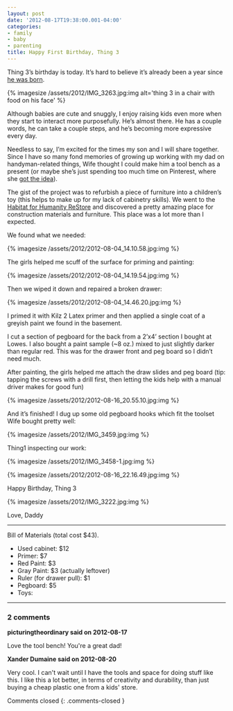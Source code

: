```yaml
---
layout: post
date: '2012-08-17T19:38:00.001-04:00'
categories:
- family
- baby
- parenting
title: Happy First Birthday, Thing 3
---
```


Thing 3’s birthday is today. It’s hard to believe it’s already been a year since [he was born](../../2011/08/birth-story-thing-3.html).

{% imagesize /assets/2012/IMG_3263.jpg:img alt='thing 3 in a chair with food on his face' %}

Although babies are cute and snuggly, I enjoy raising kids even more when they start to interact more purposefully. He’s almost there. He has a couple words, he can take a couple steps, and he’s becoming more expressive every day.

Needless to say, I’m excited for the times my son and I will share together. Since I have so many fond memories of growing up working with my dad on handyman-related things, Wife thought I could make him a tool bench as a present (or maybe she’s just spending too much time on Pinterest, where she [got the idea](http://pinterest.com/pin/184577284698686013/)).

The gist of the project was to refurbish a piece of furniture into a children’s toy (this helps to make up for my lack of cabinetry skills). We went to the [Habitat for Humanity ReStore](http://www.habitat.org/restores/default.aspx) and discovered a pretty amazing place for construction materials and furniture. This place was a lot more than I expected.

We found what we needed:

{% imagesize /assets/2012/2012-08-04_14.10.58.jpg:img %}

The girls helped me scuff of the surface for priming and painting:  

{% imagesize /assets/2012/2012-08-04_14.19.54.jpg:img %}

Then we wiped it down and repaired a broken drawer:

{% imagesize /assets/2012/2012-08-04_14.46.20.jpg:img %}

I primed it with Kilz 2 Latex primer and then applied a single coat of a greyish paint we found in the basement.

I cut a section of pegboard for the back from a 2’x4’ section I bought at Lowes. I also bought a paint sample (~8 oz.) mixed to just slightly darker than regular red. This was for the drawer front and peg board so I didn’t need much.

After painting, the girls helped me attach the draw slides and peg board (tip: tapping the screws with a drill first, then letting the kids help with a manual driver makes for good fun)

{% imagesize /assets/2012/2012-08-16_20.55.10.jpg:img %}

And it’s finished! I dug up some old pegboard hooks which fit the toolset Wife bought pretty well:

{% imagesize /assets/2012/IMG_3459.jpg:img %}

Thing1 inspecting our work:

{% imagesize /assets/2012/IMG_3458-1.jpg:img %}

{% imagesize /assets/2012/2012-08-16_22.16.49.jpg:img %}

Happy Birthday, Thing 3

{% imagesize /assets/2012/IMG_3222.jpg:img %}

Love, Daddy  

***

Bill of Materials (total cost $43).

* Used cabinet: $12
* Primer: $7
* Red Paint: $3
* Gray Paint: $3 (actually leftover)
* Ruler (for drawer pull): $1
* Pegboard: $5
* Toys:

---

### 2 comments

**picturingtheordinary said on 2012-08-17**

Love the tool bench! You're a great dad!

**Xander Dumaine said on 2012-08-20**

Very cool. I can't wait until I have the tools and space for doing stuff like this. I like this a lot better, in terms of creativity and durability, than just buying a cheap plastic one from a kids' store.

Comments closed
{: .comments-closed }